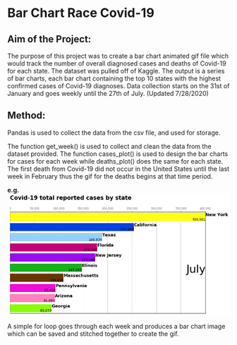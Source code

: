 # **Bar Chart Race Covid-19**
## Aim of the Project:
 The purpose of this project was to create a bar chart animated gif file which would track the number of overall diagnosed cases and deaths of Covid-19 for each state.
 The dataset was pulled off of Kaggle. The output is a series of bar charts, each bar chart containing the top 10 states with the highest confirmed cases of Covid-19 diagnoses.
 Data collection starts on the 31st of January and goes weekly until the 27th of July. (Updated 7/28/2020)
 
 ## Method:
 Pandas is used to collect the data from the csv file, and used for storage.
 
 The function get_week() is used to collect and clean the data from the dataset provided.
 The function cases_plot() is used to design the bar charts for cases for each week while deaths_plot() does the same for each state.
 The first death from Covid-19 did not occur in the United States until the last week in February thus the gif for the deaths begins at that time period.
 
 **e.g.**
![](Figure_23.png)
 
 A simple for loop goes through each week and produces a bar chart image which can be saved and stitched together to create the gif.
